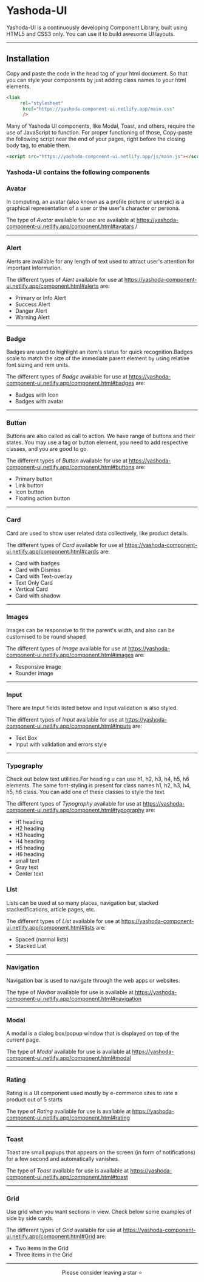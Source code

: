 
# Yashoda-UI

Yashoda-UI is a continuously developing Component Library, built using HTML5 and CSS3 only. You can use it to build awesome UI layouts.

---

## Installation

Copy and paste the code in the head tag of your html document. So that you can style your components by just adding class names to your html elements.

```html
<link
     rel="stylesheet" 
      href="https://yashoda-component-ui.netlify.app/main.css"                     
      />
```

 Many of Yashoda UI components, like Modal, Toast, and others, require the use of JavaScript to function. For proper functioning of those, Copy-paste the following script near the end of your pages, right before the closing body tag, to enable them.

```html
<script src="https://yashoda-component-ui.netlify.app/js/main.js"></script>
```

### Yashoda-UI contains the following components

### Avatar

In computing, an avatar (also known as a profile picture or userpic) is
        a graphical representation of a user or the user's character or persona.

The type of _Avatar_ available for use are available at https://yashoda-component-ui.netlify.app/component.html#avatars /

---

### Alert

Alerts are available for any length of text used to attract user's attention for important information.

The different types of _Alert_ available for use at https://yashoda-component-ui.netlify.app/component.html#alerts are:

- Primary or Info Alert
- Success Alert
- Danger Alert
- Warning Alert

---



### Badge

Badges are used to highlight an item's status for quick recognition.Badges scale to match the size of the immediate parent element by using relative font sizing and rem units.

The different types of _Badge_ available for use at https://yashoda-component-ui.netlify.app/component.html#badges are:

- Badges with Icon
- Badges with avatar

---

### Button

Buttons are also called as call to action. We have range of buttons and their states. You may use a tag or button element, you need to add respective classes, and you are good to go.

The different types of _Button_ available for use at https://yashoda-component-ui.netlify.app/component.html#buttons are:

- Primary button
- Link button
- Icon button
- Floating action button

---

### Card

Card are used to show user related data collectively, like product details.

The different types of _Card_ available for use at https://yashoda-component-ui.netlify.app/component.html#cards are:

- Card with badges
- Card with Dismiss
- Card with Text-overlay
- Text Only Card
- Vertical Card
- Card with shadow

---

### Images

Images can be responsive to fit the parent's width, and also can be customised to be round shaped

The different types of _Image_ available for use at https://yashoda-component-ui.netlify.app/component.html#images are:

- Responsive image
- Rounder image

---

### Input

There are Input fields listed below and Input validation is also styled.

The different types of _Input_ available for use at https://yashoda-component-ui.netlify.app/component.html#Inputs are:

- Text Box
- Input with validation and errors style

---
### Typography

Check out below text utilities.For heading u can use h1, h2, h3, h4, h5, h6 elements. The same font-styling is present for class names h1, h2, h3, h4, h5, h6 class. You can add one of these classes to style the text.


The different types of _Typography_ available for use at https://yashoda-component-ui.netlify.app/component.html#typography are:

- H1 heading
- H2 heading
- H3 heading
- H4 heading
- H5 heading
- H6 heading
- small text
- Gray text
- Center text


### List

Lists can be used at so many places, navigation bar, stacked stackedfications, article pages, etc.

The different types of _List_ available for use at https://yashoda-component-ui.netlify.app/component.html#lists are:

- Spaced (normal lists)
- Stacked List

---

### Navigation

Navigation bar is used to navigate through the web apps or websites. 

The type of _Navbar_ available for use is available at  https://yashoda-component-ui.netlify.app/component.html#navigation

---

### Modal

A modal is a dialog box/popup window that is displayed on top of the current page.

The type of _Modal_ available for use is available at https://yashoda-component-ui.netlify.app/component.html#modal

---


### Rating

Rating is a UI component used mostly by e-commerce sites to rate a product out of 5 starts

The type of _Rating_ available for use is available at https://yashoda-component-ui.netlify.app/component.html#rating

---


### Toast

Toast are small popups that appears on the screen (in form of notifications) for a few second and automatically vanishes.

The type of _Toast_ available for use is available at https://yashoda-component-ui.netlify.app/component.html#toast

---

### Grid

Use grid when you want sections in view. Check below some examples of side by side cards.

The different types of _Grid_ available for use at https://yashoda-component-ui.netlify.app/component.html#Grid are:

- Two items in the Grid
- Three items in the Grid

---

<p align="center">
    Please consider leaving a star ⭐
</p>
